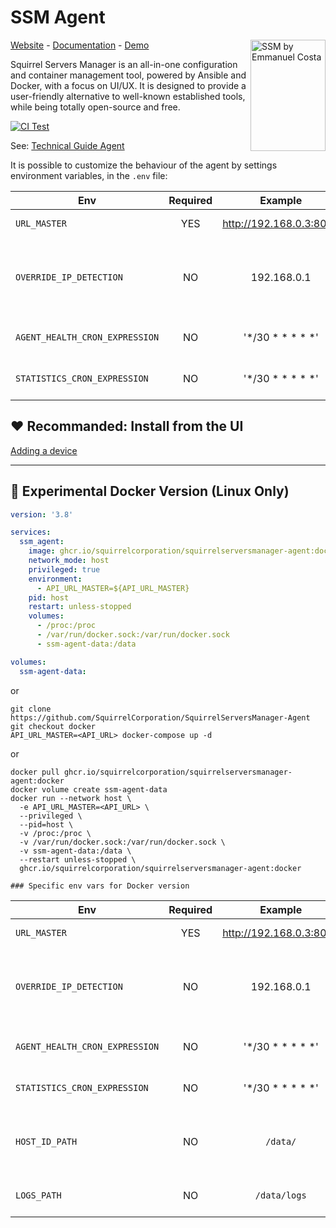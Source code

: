 # SSM Agent
[Website](https://squirrelserversmanager.io) - [Documentation](https://squirrelserversmanager.io/docs) - [Demo](https://demo.squirrelserversmanager.io) 
<img src="https://raw.githubusercontent.com/SquirrelCorporation/SquirrelServersManager/master/client/public/logo.svg" align="right"
     alt="SSM by Emmanuel Costa" width="120" height="178">

Squirrel Servers Manager is an all-in-one configuration and container management tool, powered by Ansible and Docker, with a focus on UI/UX.
It is designed to provide a user-friendly alternative to well-known established tools, while being totally open-source and free.

[![CI Test](https://github.com/SquirrelCorporation/SquirrelServersManager-Agent/actions/workflows/ci.yml/badge.svg)](https://github.com/SquirrelCorporation/SquirrelServersManager-Agent/actions/workflows/ci.yml)

See:
[Technical Guide Agent](https://squirrelserversmanager.io/docs/technical-guide/manual-install-agent)

It is possible to customize the behaviour of the agent by settings environment variables, in the `.env` file:

| Env                 | Required |         Example         | Description                                                | 
|---------------------|:--------:|:-----------------------:|------------------------------------------------------------|
| `URL_MASTER` |   YES    | http://192.168.0.3:8000 | URL of the SSM API                                         |
| `OVERRIDE_IP_DETECTION` |    NO    |       192.168.0.1       | Disable the auto-detection of the IP and set a fixed value |
| `AGENT_HEALTH_CRON_EXPRESSION` |    NO    |       '*/30 * * * * *'      | Frequency of agent self-check                              |
| `STATISTICS_CRON_EXPRESSION` |    NO    |       '*/30 * * * * *'      | Frequency of stats push                                    |

## ❤️ Recommanded: Install from the UI
[Adding a device](https://squirrelserversmanager.io/docs/devices/add-device)

---

## 🧪 Experimental Docker Version (Linux Only)

```yaml
version: '3.8'

services:
  ssm_agent:
    image: ghcr.io/squirrelcorporation/squirrelserversmanager-agent:docker
    network_mode: host
    privileged: true
    environment:
      - API_URL_MASTER=${API_URL_MASTER}
    pid: host
    restart: unless-stopped
    volumes:
      - /proc:/proc
      - /var/run/docker.sock:/var/run/docker.sock
      - ssm-agent-data:/data

volumes:
  ssm-agent-data:

```
or
```console
git clone https://github.com/SquirrelCorporation/SquirrelServersManager-Agent
git checkout docker
API_URL_MASTER=<API_URL> docker-compose up -d
```
or
```console
docker pull ghcr.io/squirrelcorporation/squirrelserversmanager-agent:docker
docker volume create ssm-agent-data
docker run --network host \
  -e API_URL_MASTER=<API_URL> \
  --privileged \
  --pid=host \
  -v /proc:/proc \
  -v /var/run/docker.sock:/var/run/docker.sock \
  -v ssm-agent-data:/data \
  --restart unless-stopped \
  ghcr.io/squirrelcorporation/squirrelserversmanager-agent:docker

### Specific env vars for Docker version

```
| Env                 | Required |         Example         | Description                                                | 
|---------------------|:--------:|:-----------------------:|------------------------------------------------------------|
| `URL_MASTER` |   YES    | http://192.168.0.3:8000 | URL of the SSM API                                         |
| `OVERRIDE_IP_DETECTION` |    NO    |       192.168.0.1       | Disable the auto-detection of the IP and set a fixed value |
| `AGENT_HEALTH_CRON_EXPRESSION` |    NO    |       '*/30 * * * * *'      | Frequency of agent self-check                              |
| `STATISTICS_CRON_EXPRESSION` |    NO    |       '*/30 * * * * *'      | Frequency of stats push                                    |
| `HOST_ID_PATH` |    NO    |      `/data/`     | Path where is stored the registered HostID                                    |
| `LOGS_PATH` |    NO    |      `/data/logs`     | Path where are store the logs                                    |
